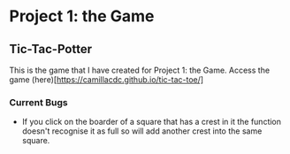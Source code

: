 # Project 1: the Game

## Tic-Tac-Potter

This is the game that I have created for Project 1: the Game.
Access the game (here)[https://camillacdc.github.io/tic-tac-toe/]

### Current Bugs

* If you click on the boarder of a square that has a crest in it the function doesn't recognise it as full so will add another crest into the same square. 
